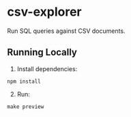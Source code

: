 # csv-explorer

Run SQL queries against CSV documents.

## Running Locally

1. Install dependencies:

```
npm install
```

2. Run:

```
make preview
```
